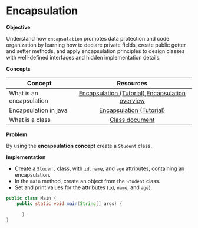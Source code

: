 # Encapsulation


**Objective**

Understand how `encapsulation` promotes data protection and code organization by learning how to declare private fields, create public getter and setter methods, and apply encapsulation principles to design classes with well-defined interfaces and hidden implementation details.

**Concepts**

| Concept   |      Resources      |
|----------|:-------------:|
|What is an encapsulation|[Encapsulation (Tutorial)](https://www.youtube.com/watch?v=qP9-3LnMZsE),[Encapsulation overview](https://www.sumologic.com/glossary/encapsulation/#:~:text=Encapsulation%20is%20a%20way%20to,an%20instantiated%20class%20or%20object.)|
|Encapsulation in java|[Encapsulation (Tutorial)](https://www.youtube.com/watch?v=cU94So54cr8)|
|What is a class|[Class document](https://www.techopedia.com/definition/3214/class-java#:~:text=What%20Does%20Class%20Mean%3F,have%20the%20basic%20class%20properties.)|


**Problem**

By using the **encapsulation concept** create a `Student` class.

**Implementation**
* Create a `Student` class, with `id`, `name`, and `age` attributes, containing an encapsulation.
* In the `main` method, create an object from the `Student` class.
* Set and print values for the attributes (`id`, `name`, and `age`).
  
```Java
public class Main {
    public static void main(String[] args) {

      }
}

```
